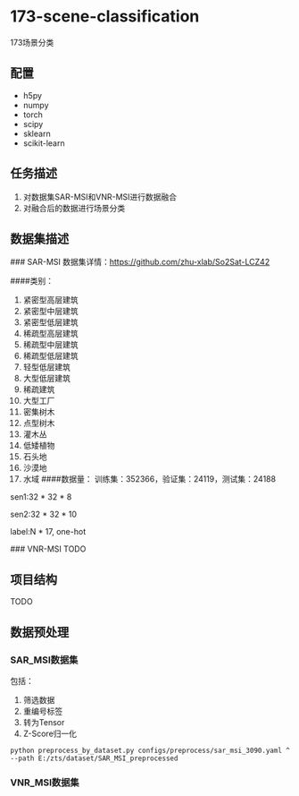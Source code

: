 # 173-scene-classification
173场景分类

## <a name='requirements'> </a>配置
- h5py
- numpy
- torch 
- scipy 
- sklearn 
- scikit-learn

## <a name='task'> </a>任务描述
1. 对数据集SAR-MSI和VNR-MSI进行数据融合
2. 对融合后的数据进行场景分类

## <a name='dataset'> </a>数据集描述
###<a name='dataset-sm'> </a>SAR-MSI
数据集详情：https://github.com/zhu-xlab/So2Sat-LCZ42

####类别：
1. 紧密型高层建筑
2. 紧密型中层建筑
3. 紧密型低层建筑
4. 稀疏型高层建筑
5. 稀疏型中层建筑
6. 稀疏型低层建筑
7. 轻型低层建筑
8. 大型低层建筑
9. 稀疏建筑
10. 大型工厂
11. 密集树木
12. 点型树木
13. 灌木丛
14. 低矮植物
15. 石头地
16. 沙漠地
17. 水域
####数据量：
训练集：352366，验证集：24119，测试集：24188

sen1:32 * 32 * 8

sen2:32 * 32 * 10

label:N * 17, one-hot

###<a name='dataset-vm'> </a> VNR-MSI
TODO

## <a name='structure'> </a>项目结构
TODO

## <a name='preprocess'> </a>数据预处理
### SAR_MSI数据集
包括：
1. 筛选数据
2. 重编号标签
3. 转为Tensor
4. Z-Score归一化
```shell
python preprocess_by_dataset.py configs/preprocess/sar_msi_3090.yaml ^
--path E:/zts/dataset/SAR_MSI_preprocessed
```
### VNR_MSI数据集
